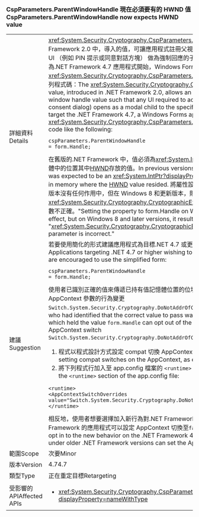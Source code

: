 ### <a name="cspparametersparentwindowhandle-now-expects-hwnd-value"></a><span data-ttu-id="b1b9b-101">CspParameters.ParentWindowHandle 現在必須要有的 HWND 值</span><span class="sxs-lookup"><span data-stu-id="b1b9b-101">CspParameters.ParentWindowHandle now expects HWND value</span></span>

|   |   |
|---|---|
|<span data-ttu-id="b1b9b-102">詳細資料</span><span class="sxs-lookup"><span data-stu-id="b1b9b-102">Details</span></span>|<span data-ttu-id="b1b9b-103"><xref:System.Security.Cryptography.CspParameters.ParentWindowHandle>在.NET Framework 2.0 中，導入的值，可讓應用程式註冊父視窗控制代碼值，以便存取金鑰所需的任何 UI （例如 PIN 提示或同意對話方塊） 做為強制回應的子系至指定的視窗隨即開啟。從目標為.NET Framework 4.7 應用程式開始，Windows Form 應用程式可以設定<xref:System.Security.Cryptography.CspParameters.ParentWindowHandle>屬性具有類似下列程式碼：</span><span class="sxs-lookup"><span data-stu-id="b1b9b-103">The <xref:System.Security.Cryptography.CspParameters.ParentWindowHandle> value, introduced in .NET Framework 2.0, allows an application to register a parent window handle value such that any UI required to access the key (such as a PIN prompt or consent dialog) opens as a modal child to the specified window.Starting with apps that target the .NET Framework 4.7, a Windows Forms application can set the <xref:System.Security.Cryptography.CspParameters.ParentWindowHandle> property with code like the following:</span></span><pre><code class="language-C#">cspParameters.ParentWindowHandle = form.Handle;&#13;&#10;</code></pre><span data-ttu-id="b1b9b-104">在舊版的.NET Framework 中，值必須為<xref:System.IntPtr?displayProperty=name>代表記憶體中的位置其中[HWND](https://msdn.microsoft.com/library/windows/desktop/aa383751.aspx#HWND)存放的值。</span><span class="sxs-lookup"><span data-stu-id="b1b9b-104">In previous versions of the .NET Framework, the value was expected to be an <xref:System.IntPtr?displayProperty=name> representing a location in memory where the [HWND](https://msdn.microsoft.com/library/windows/desktop/aa383751.aspx#HWND) value resided.</span></span> <span data-ttu-id="b1b9b-105">將屬性設定為表單。在 Windows 7 上處理和更早版本沒有任何作用中，但在 Windows 8 和更新版本，則會導致&quot; <xref:System.Security.Cryptography.CryptographicException?displayProperty=name>： 參數不正確。&quot;</span><span class="sxs-lookup"><span data-stu-id="b1b9b-105">Setting the property to form.Handle on Windows 7 and earlier versions had no effect, but on Windows 8 and later versions, it results in a &quot;<xref:System.Security.Cryptography.CryptographicException?displayProperty=name>: The parameter is incorrect.&quot;</span></span>|
|<span data-ttu-id="b1b9b-106">建議</span><span class="sxs-lookup"><span data-stu-id="b1b9b-106">Suggestion</span></span>|<span data-ttu-id="b1b9b-107">若要使用簡化的形式建議應用程式為目標.NET 4.7 或更高版本與想要註冊的父視窗關聯性：</span><span class="sxs-lookup"><span data-stu-id="b1b9b-107">Applications targeting .NET 4.7 or higher wishing to register a parent window relationship are encouraged to use the simplified form:</span></span><pre><code class="language-C#">cspParameters.ParentWindowHandle = form.Handle;&#13;&#10;</code></pre><span data-ttu-id="b1b9b-108">使用者已識別正確的值來傳遞已持有值記憶體位置的位址<code>form.Handle</code>即可退出藉由設定 AppContext 參數的行為變更<code>Switch.System.Security.Cryptography.DoNotAddrOfCspParentWindowHandle</code>至<code>true</code>。</span><span class="sxs-lookup"><span data-stu-id="b1b9b-108">Users who had identified that the correct value to pass was the address of a memory location which held the value <code>form.Handle</code> can opt out of the behavior change by setting the AppContext switch <code>Switch.System.Security.Cryptography.DoNotAddrOfCspParentWindowHandle</code> to <code>true</code>.</span></span><ol><li><span data-ttu-id="b1b9b-109">程式以程式設計方式設定 compat 切換 AppContext 上所述[這裡](http://blogs.msdn.com/b/dotnet/archive/2015/04/29/net-announcements-at-build-2015.aspx#dotnet46)</span><span class="sxs-lookup"><span data-stu-id="b1b9b-109">By programmatically setting compat switches on the AppContext, as explained [here](http://blogs.msdn.com/b/dotnet/archive/2015/04/29/net-announcements-at-build-2015.aspx#dotnet46)</span></span></li><li><span data-ttu-id="b1b9b-110">將下列程式行加入至 app.config 檔案的 <code>&lt;runtime&gt;</code> 區段：</span><span class="sxs-lookup"><span data-stu-id="b1b9b-110">By adding the following line to the <code>&lt;runtime&gt;</code> section of the app.config file:</span></span></li></ol><pre><code class="language-xml">&lt;runtime&gt;&#13;&#10;&lt;AppContextSwitchOverrides value=&quot;Switch.System.Security.Cryptography.DoNotAddrOfCspParentWindowHandle=true&quot;/&gt;&#13;&#10;&lt;/runtime&gt;&#13;&#10;</code></pre><span data-ttu-id="b1b9b-111">相反地，使用者想要選擇加入新行為對.NET Framework 4.7 執行階段時載入在舊版.NET Framework 的應用程式可以設定 AppContext 切換至<code>false</code>。</span><span class="sxs-lookup"><span data-stu-id="b1b9b-111">Conversely, users who wish to opt in to the new behavior on the .NET Framework 4.7 runtime when the application loads under older .NET Framework versions can set the AppContext switch to <code>false</code>.</span></span>|
|<span data-ttu-id="b1b9b-112">範圍</span><span class="sxs-lookup"><span data-stu-id="b1b9b-112">Scope</span></span>|<span data-ttu-id="b1b9b-113">次要</span><span class="sxs-lookup"><span data-stu-id="b1b9b-113">Minor</span></span>|
|<span data-ttu-id="b1b9b-114">版本</span><span class="sxs-lookup"><span data-stu-id="b1b9b-114">Version</span></span>|<span data-ttu-id="b1b9b-115">4.7</span><span class="sxs-lookup"><span data-stu-id="b1b9b-115">4.7</span></span>|
|<span data-ttu-id="b1b9b-116">類型</span><span class="sxs-lookup"><span data-stu-id="b1b9b-116">Type</span></span>|<span data-ttu-id="b1b9b-117">正在重定目標</span><span class="sxs-lookup"><span data-stu-id="b1b9b-117">Retargeting</span></span>|
|<span data-ttu-id="b1b9b-118">受影響的 API</span><span class="sxs-lookup"><span data-stu-id="b1b9b-118">Affected APIs</span></span>|<ul><li><xref:System.Security.Cryptography.CspParameters.ParentWindowHandle?displayProperty=nameWithType></li></ul>|

